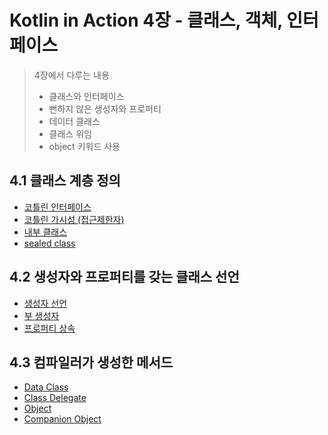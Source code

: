 # Kotlin in Action 4장 - 클래스, 객체, 인터페이스

> 4장에서 다루는 내용
> - 클래스와 인터페이스
> - 뻔하지 않은 생성자와 프로퍼티
> - 데이터 클래스
> - 클래스 위임
> - object 키워드 사용

## 4.1 클래스 계층 정의

- [코틀린 인터페이스](kt_interface/Readme.md)
- [코틀린 가시성 (접근제한자)](kt_interface/Readme.md#가시성-변경자-기본적으로-공개-public-private)
- [내부 클래스](inner_class/Readme.md)
- [sealed class](sealed_class/Readme.md)

## 4.2 생성자와 프로퍼티를 갖는 클래스 선언

- [생성자 선언](constructor/Readme.md)
- [부 생성자](constructor/secondary/Readme.md)
- [프로퍼티 상속](property/Readme.md)


## 4.3 컴파일러가 생성한 메서드

- [Data Class](data_class/Readme.md)
- [Class Delegate](class_delegate/Readme.md)
- [Object](object/Readme.md)
- [Companion Object](object/Readme.md#companion-object)